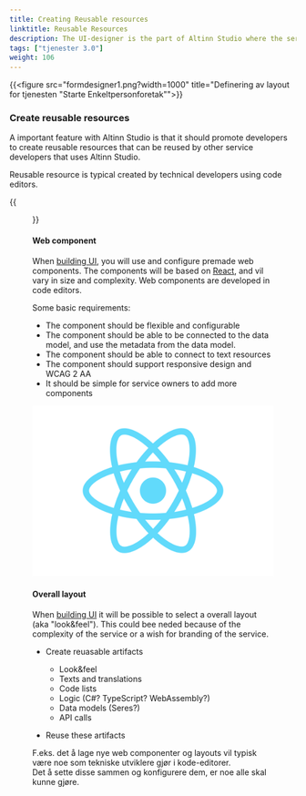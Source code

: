 ```yaml
---
title: Creating Reusable resources
linktitle: Reusable Resources
description: The UI-designer is the part of Altinn Studio where the service developer can create
tags: ["tjenester 3.0"]
weight: 106
---
```


{{<figure src="formdesigner1.png?width=1000" title="Definering av layout for tjenesten \"Starte Enkeltpersonforetak\"">}}



### Create reusable resources

A important feature with Altinn Studio is that it should promote developers to create
reusable resources that can be reused by other service developers that uses Altinn Studio.

Reusable resource is typical created by technical developers using code editors.

{{<figure src="../react-code-example.png?width=1000" title="Development of new React web component">}}

#### Web component

When [building UI](#building-ui), you will use and configure premade web components.
The components will be based on [React](https://reactjs.org/), and vil vary in size
and complexity. Web components are developed in code editors.

Some basic requirements:

- The component should be flexible and configurable
- The component should be able to be connected to the data model, and use the metadata from the data model.
- The component should be able to connect to text resources
- The component should support responsive design and WCAG 2 AA
- It should be simple for service owners to add more components

![React logo](../react-icon.svg?width=100)

#### Overall layout

When [building UI](#bygge-brukergrensesnitt) it will be possible to select a overall layout 
 (aka "look&feel"). 
This could bee neded because of the complexity of the service or a wish for branding of the service.


- Create reuasable artifacts

  - Look&feel
  - Texts and translations
  - Code lists
  - Logic (C#? TypeScript? WebAssembly?)
  - Data models (Seres?)
  - API calls
- Reuse these artifacts

F.eks. det å lage nye web componenter og layouts vil typisk være noe som 
tekniske utviklere gjør i kode-editorer.  
Det å sette disse sammen og konfigurere dem, er noe alle skal kunne gjøre.

